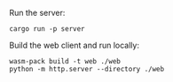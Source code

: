 Run the server:
```
cargo run -p server
```

Build the web client and run locally:
```
wasm-pack build -t web ./web
python -m http.server --directory ./web
```
